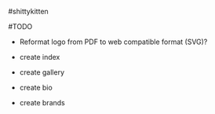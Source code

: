 #shittykitten

#TODO

 - Reformat logo from PDF to web compatible format (SVG)?

 - create index
 - create gallery
 - create bio
 - create brands